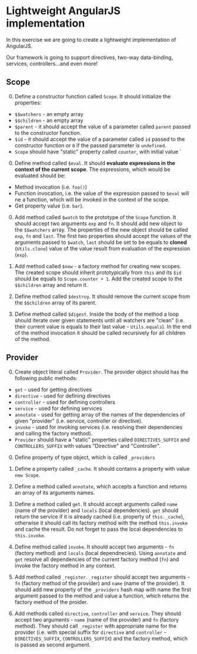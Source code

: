 # Lightweight AngularJS implementation

In this exercise we are going to create a lightweight implementation of AngularJS.

Our framework is going to support directives, two-way data-binding, services, controllers...and even more!

## Scope

0. Define a constructor function called `Scope`. It should initialize the properties:
  * `$$watchers` - an empty array
  * `$$children` - an empty array
  * `$parent` - it should accept the value of a parameter called `parent` passed to the constructor function.
  * `$id` - it should accept the value of a parameter called `id` passed to the constructor function or `0` if the passed parameter is `undefined`.
  * `Scope` should have "static" property called `counter`, with initial value `
0. Define method called `$eval`. It should **evaluate expressions in the context of the current scope**. The expressions, which would be evaluated should be:
  * Method invocation (i.e. `foo()`)
  * Function invocation, i.e. the value of the expression passed to `$eval` will ne a function, which will be invoked in the context of the scope.
  * Get property value (i.e. `bar`).

0. Add method called `$watch` to the prototype of the `Scope` function. It should accept two arguments `exp` and `fn`. It should add new object to the `$$watchers` array. The properties of the new object should be called `exp`, `fn` and `last`. The first two properties should accept the values of the arguments passed to `$watch`, `last` should be set to be equals to **cloned** (`Utils.clone`) value of the value result from evaluation of the expression (`exp`).

0. Add method called `$new` - a factory method for creating new scopes. The created scope should inherit prototypically from `this` and its `$id` should be equals to `Scope.counter + 1`. Add the created scope to the `$$children` array and return it.

0. Define method called `$destroy`. It should remove the current scope from the `$$children` array of its parent.

0. Define method called `$digest`. Inside the body of the method a loop should iterate over given statements until all watchers are "clean" (i.e. their current value is equals to their last value - `Utils.equals`). In the end of the method invocation it should be called recursively for all children of the method.


## Provider

0. Create object literal called `Provider`. The provider object should has the following public methods:
  * `get` - used for getting directives
  * `directive` - used for defining directives
  * `controller` - used for defining controllers
  * `service` - used for defining services
  * `annotate` - used for getting array of the names of the dependencies of given "provider" (i.e. service, controller or directive).
  * `invoke` - used for invoking services (i.e. resolving their dependencies and calling the factory method).
  * `Provider` should have a "static" properties called `DIRECTIVES_SUFFIX` and `CONTROLLERS_SUFFIX` with values "Directive" and "Controller".

0. Define property of type object, which is called `_providers`

0. Define a property called `_cache`. It should contains a property with value `new Scope`.

0. Define a method called `annotate`, which accepts a function and returns an array of its arguments names.

0. Define a method called `get`. It should accept arguments called `name` (name of the provider) and `locals` (local dependencies). `get` should return the service if it is already cached (i.e. property of `this._cache`), otherwise it should call its factory method with the method `this.invoke` and cache the result. Do not forget to pass the local dependencies to `this.invoke`.

0. Define method called `invoke`. It should accept two arguments - `fn` (factory method) and `locals` (local dependnecies). Using `annotate` and `get` resolve all dependencies of the current factory method (`fn`) and invoke the factory method in any context.

0. Add method called `_register`. `_register` should accept two arguments - `fn` (factory method of the provider) and `name` (name of the provider). It should add new property of the `_providers` hash map with name the first argument passed to the method and value a function, which returns the factory method of the proider.

0. Add methods called `directive`, `controller` and `service`. They should accept two arguments - `name` (name of the provider) and `fn` (factory method). They should call `_register` with appropriate name for the provider (i.e. with special suffix for `directive` and `controller` - `DIRECTIVES_SUFFIX`, `CONTROLLERS_SUFFIX`) and the factory method, which is passed as second argument.
